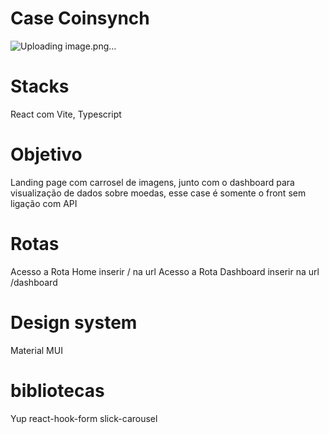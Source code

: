 # Case Coinsynch
![Uploading image.png…]()


# Stacks 
React com Vite, Typescript 

# Objetivo 
Landing page com carrosel de imagens, junto com o dashboard para visualização de dados sobre moedas, esse case é somente o front sem ligação com API 

# Rotas 
Acesso a Rota Home inserir / na url 
Acesso a Rota Dashboard inserir na url /dashboard

# Design system
Material MUI 

# bibliotecas 
Yup 
react-hook-form 
slick-carousel

